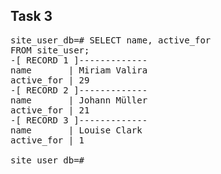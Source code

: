 ## Task 3
<pre>site_user_db=# SELECT name, active_for
FROM site_user;
-[ RECORD 1 ]-------------
name       | Miriam Valira
active_for | 29
-[ RECORD 2 ]-------------
name       | Johann Müller
active_for | 21
-[ RECORD 3 ]-------------
name       | Louise Clark
active_for | 1

site_user_db=# </pre>

